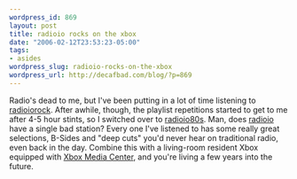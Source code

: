 ```yaml
--- 
wordpress_id: 869
layout: post
title: radioio rocks on the xbox
date: "2006-02-12T23:53:23-05:00"
tags: 
- asides
wordpress_slug: radioio-rocks-on-the-xbox
wordpress_url: http://decafbad.com/blog/?p=869
---
```

Radio's dead to me, but I've been putting in a lot of time listening to <a href="http://www.radioio.com/radioiorock.php">radioiorock</a>.  After awhile, though, the playlist repetitions started to get to me after 4-5 hour stints, so I switched over to <a href="http://www.radioio.com/radioio80s.php">radioio80s</a>.  Man, does <a href="http://www.radioio.com">radioio</a> have a single bad station?  Every one I've listened to has some really great selections, B-Sides and "deep cuts" you'd never hear on traditional radio, even back in the day.  Combine this with a living-room resident Xbox equipped with <a href="http://www.xboxmediacenter.com/">Xbox Media Center</a>, and you're living a few years into the future.
